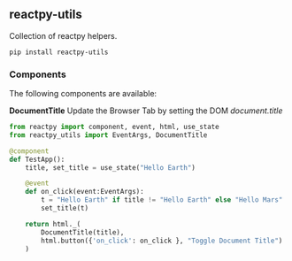 ## reactpy-utils

Collection of reactpy helpers. 

    pip install reactpy-utils

### Components

The following components are available:

**DocumentTitle** Update the Browser Tab by setting the DOM *document.title*

```python
from reactpy import component, event, html, use_state
from reactpy_utils import EventArgs, DocumentTitle

@component
def TestApp():
    title, set_title = use_state("Hello Earth")

    @event
    def on_click(event:EventArgs):
        t = "Hello Earth" if title != "Hello Earth" else "Hello Mars"
        set_title(t)

    return html._(
        DocumentTitle(title),
        html.button({'on_click': on_click }, "Toggle Document Title")
    )

```
